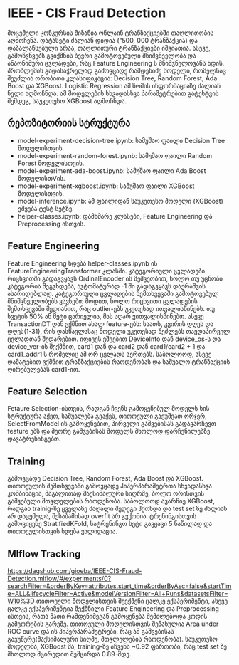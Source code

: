 # IEEE - CIS Fraud Detection
მოცემული კონკურსის მიზანია ონლაინ ტრანზაქციებში თაღლითობის აღმოჩენა. დატასეტი ძალიან დიდია (“500, 000 ტრანზაქცია) და დაბალანსებული არაა, თაღლითური ტრანზაქციები იშვიათია. ასევე, გამოწვწვებს გვიქმნის ბევრი გამოტოვებული მნიშვნეელობა და ანაონიმური ცვლადები, რაც Feature Engineering ს მნიშვნელოვანს ხდის. პრობლემის გადასაჭრელად გამოვცადე რამდენიმე მოდელი, რომელსაც შეუძლია ორობითი კლასიფიკაცია: Decision Tree, Random Forest, Ada Boost და XGBoost. Logistic Regression ამ ზომის ინფორმაციაზე ძალიან ნელი აღმოჩნდა. ამ მოდელების სხვადასხვა პარამეტრებით გატესტვის შემდეგ, საუკეთესო XGBoost აღმოჩნდა.

## რეპოზიტორიის სტრუქტურა
- model-experiment-decision-tree.ipynb: სამუშაო ფაილი Decision Tree მოდელისთვის.
- model-experiment-random-forest.ipynb: სამუშაო ფაილი Random Forest მოდელისთვის.
- model-experiment-ada-boost.ipynb: სამუშაო ფაილი Ada Boost მოდელისთVის.
- model-experiment-xgboost.ipynb: სამუშაო ფაილი XGBoost მოდელისთვის.
- model-inference.ipynb: ამ ფაილიდან საუკეთესო მოდელი (XGBoost) ეშვება ტესტ სეტზე.
- helper-classes.ipynb: დამხმარე კლასები, Feature Engineering და Preprocessing ისთვის.

## Feature Engineering
Feature Engineering ხდება helper-classes.ipynb ის FeatureEngineeringTransformer კლასში. კატეგორიული ცვლადები რიცხვითში გადაგვყავს OrdinalEncoder ის მეშვეობით, ხოლო თუ უცნობი კატეგორია შეგვხდება, ავტომატურად -1 ში გადაგვყავს დაქრაშვის ასარიდებლად. კატეგორიული ცვლადების შემთხვევაში გამოტოვებულ მნიშვნეელობებს ვავსებთ მოდით, ხოლო რიცხვითი ცვლადების შემთხვევაში მედიანით, რაც outlier-ებს უკეთესად ითვალისწინებს. თუ სვეტის 50% ან მეტი ცარიელია, მას აღარ ვითვალისწინებთ. ასევე TransactionDT დან ვქმნით ახალ feature-ებს: საათს, კვირის დღეს და დღეს(1-31), რის დასწავლასაც მოდელი უკეთესად შეძლებს თავდაპირველ ცვლადთან შედარებით. იფივეს ვშვებით DeviceInfo დან device_os-ს და device_ver-ის შექმნით, card1 დან და card2 დან card1/card2 + 1 და card1_addr1 ს რომელიც ამ ორ ცვლადს აერთებს. საბოლოოდ, ასევე დამატებით ვქმნით ტრანზაქციების რაოდენობას და საშუალო ტრანზაქციის ღირებულებას card1-ით.

## Feature Selection
Fetaure Selection-ისთვის, რადგან ჩვენს გამოყენებულ მოდელს ხის სტრუქტურა აქვთ, საშუალება გვაქვს, თითოეული გავუშვათ ორჯერ, SelectFromModel ის გამოყენებით, პირველი გაშვებისას გადავარჩევთ feature ებს და მეორე გაშვებისას მოდელს მხოლოდ დარჩენილებზე დავატრენინგებთ.

## Training
გამოვცადე Decision Tree, Random Forest, Ada Boost და XGBoost. თითოეულის შემთხვევაში გამოვცადე ჰიპერპარამეტრთა სხვადასხვა კომბინაცია, მაგალითად მაქსიმალური სიღრმე, ბოლო ორისთვის გაშვებული მთვლელების რაოდენობა. საბოლოოდ ავარჩიე XGBoost, რადგან trainig-ზე ყველაზე მაღალი შედეგი ჰქონდა და test set ზე ძალიან არ დაცემულა, შესაბამისად overfit არ გვქონია. ტრენინგისთვის გამოვიყენე StratifiedKFold, სატრენინგო სეტი გავყავი 5 ნაწილად და თითოეულისთვის ხდება ვალიდაცია.

## Mlflow Tracking
https://dagshub.com/gioeba/IEEE-CIS-Fraud-Detection.mlflow/#/experiments/0?searchFilter=&orderByKey=attributes.start_time&orderByAsc=false&startTime=ALL&lifecycleFilter=Active&modelVersionFilter=All+Runs&datasetsFilter=W10%3D
თითოეული მოდელისთვის შევქმენი ცალკე ექსპერიმენტი, ასევე ცალკე ექსპერიმენტია შექმნილი Feature Engineering და Preprocessing ისთვის, რათა მათი რამდენიმეგან გამოყენება შემძლებოდა კოდის გამეორების გარეშე. თითოეული მოდელისთვის შენახულია Area under ROC curve და ის ჰიპერპარამეტრები, რაც ამ გაშვებისას გავუწერე(მაქსიმალური სიღმე, მთვლელების რაოდენობა). საუკეთესო მოდელმა, XGBoost მა, training-ზე აჩვენა ~0.92 ფართობი, რაც test set ზე მხოლოდ მცირედით შემცირდა 0.89-მდე.

